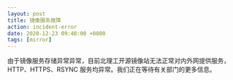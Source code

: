 ```yaml
---
layout: post
title: 镜像服务故障
action: incident-error
date: 2020-12-23 09:48:00 +0800
tags: [mirror]
---
```


由于镜像服务存储异常异常，目前北理工开源镜像站无法正常对内外网提供服务，HTTP、HTTPS、RSYNC 服务均异常。我们正在等待有关部门的更多信息。
